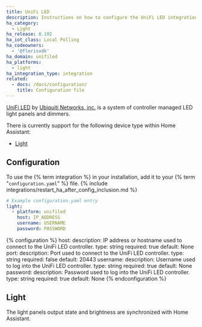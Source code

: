 ```yaml
---
title: UniFi LED
description: Instructions on how to configure the UniFi LED integration with UniFi LED Controller by Ubiquiti.
ha_category:
  - Light
ha_release: 0.102
ha_iot_class: Local Polling
ha_codeowners:
  - '@florisvdk'
ha_domain: unifiled
ha_platforms:
  - light
ha_integration_type: integration
related:
  - docs: /docs/configuration/
    title: Configuration file
---
```


[UniFi LED](https://unifi-led.ui.com/) by [Ubiquiti Networks, inc.](https://www.ui.com/) is a system of controller managed LED light panels and dimmers.

There is currently support for the following device type within Home Assistant:

- [Light](#light)

## Configuration

To use the {% term integration %} in your installation, add it to your {% term "`configuration.yaml`" %} file.
{% include integrations/restart_ha_after_config_inclusion.md %}

```yaml
# Example configuration.yaml entry
light:
  - platform: unifiled
    host: IP_ADDRESS
    username: USERNAME
    password: PASSWORD
```

{% configuration %}
host:
  description: IP address or hostname used to connect to the UniFi LED controller.
  type: string
  required: true
  default: None
port:
  description: Port used to connect to the UniFi LED controller.
  type: string
  required: false
  default: 20443
username:
  description: Username used to log into the UniFi LED controller.
  type: string
  required: true
  default: None
password:
  description: Password used to log into the UniFi LED controller.
  type: string
  required: true
  default: None
{% endconfiguration %}

## Light

The light panels output state and brightness are synchronized with Home Assistant.
